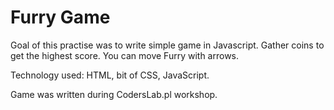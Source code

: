 # Furry Game

Goal of this practise was to write simple game in Javascript. 
Gather coins to get the highest score. You can move Furry with arrows.


Technology used: HTML, bit of CSS, JavaScript.

Game was written during CodersLab.pl workshop.